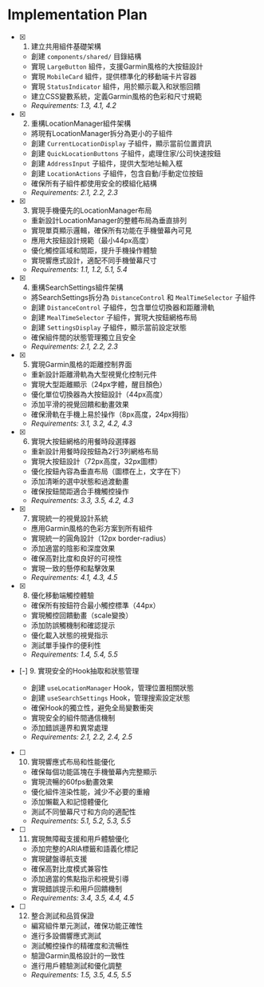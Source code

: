 # Implementation Plan

- [x] 1. 建立共用組件基礎架構





  - 創建 `components/shared/` 目錄結構
  - 實現 `LargeButton` 組件，支援Garmin風格的大按鈕設計
  - 實現 `MobileCard` 組件，提供標準化的移動端卡片容器
  - 實現 `StatusIndicator` 組件，用於顯示載入和狀態回饋
  - 建立CSS變數系統，定義Garmin風格的色彩和尺寸規範
  - _Requirements: 1.3, 4.1, 4.2_

- [x] 2. 重構LocationManager組件架構





  - 將現有LocationManager拆分為更小的子組件
  - 創建 `CurrentLocationDisplay` 子組件，顯示當前位置資訊
  - 創建 `QuickLocationButtons` 子組件，處理住家/公司快速按鈕
  - 創建 `AddressInput` 子組件，提供大型地址輸入框
  - 創建 `LocationActions` 子組件，包含自動/手動定位按鈕
  - 確保所有子組件都使用安全的模組化結構
  - _Requirements: 2.1, 2.2, 2.3_

- [x] 3. 實現手機優先的LocationManager布局





  - 重新設計LocationManager的整體布局為垂直排列
  - 實現單頁顯示邏輯，確保所有功能在手機螢幕內可見
  - 應用大按鈕設計規範（最小44px高度）
  - 優化觸控區域和間距，提升手機操作體驗
  - 實現響應式設計，適配不同手機螢幕尺寸
  - _Requirements: 1.1, 1.2, 5.1, 5.4_

- [x] 4. 重構SearchSettings組件架構





  - 將SearchSettings拆分為 `DistanceControl` 和 `MealTimeSelector` 子組件
  - 創建 `DistanceControl` 子組件，包含單位切換器和距離滑軌
  - 創建 `MealTimeSelector` 子組件，實現大按鈕網格布局
  - 創建 `SettingsDisplay` 子組件，顯示當前設定狀態
  - 確保組件間的狀態管理獨立且安全
  - _Requirements: 2.1, 2.2, 2.3_

- [x] 5. 實現Garmin風格的距離控制界面





  - 重新設計距離滑軌為大型視覺化控制元件
  - 實現大型距離顯示（24px字體，醒目顏色）
  - 優化單位切換器為大按鈕設計（44px高度）
  - 添加平滑的視覺回饋和動畫效果
  - 確保滑軌在手機上易於操作（8px高度，24px拇指）
  - _Requirements: 3.1, 3.2, 4.2, 4.3_

- [x] 6. 實現大按鈕網格的用餐時段選擇器









  - 重新設計用餐時段按鈕為2行3列網格布局
  - 實現大按鈕設計（72px高度，32px圖標）
  - 優化按鈕內容為垂直布局（圖標在上，文字在下）
  - 添加清晰的選中狀態和過渡動畫
  - 確保按鈕間距適合手機觸控操作
  - _Requirements: 3.3, 3.5, 4.2, 4.3_

- [x] 7. 實現統一的視覺設計系統



  - 應用Garmin風格的色彩方案到所有組件
  - 實現統一的圓角設計（12px border-radius）
  - 添加適當的陰影和深度效果
  - 確保高對比度和良好的可視性
  - 實現一致的懸停和點擊效果
  - _Requirements: 4.1, 4.3, 4.5_

- [x] 8. 優化移動端觸控體驗





  - 確保所有按鈕符合最小觸控標準（44px）
  - 實現觸控回饋動畫（scale變換）
  - 添加防誤觸機制和確認提示
  - 優化載入狀態的視覺指示
  - 測試單手操作的便利性
  - _Requirements: 1.4, 5.4, 5.5_

- [-] 9. 實現安全的Hook抽取和狀態管理

  - 創建 `useLocationManager` Hook，管理位置相關狀態
  - 創建 `useSearchSettings` Hook，管理搜索設定狀態
  - 確保Hook的獨立性，避免全局變數衝突
  - 實現安全的組件間通信機制
  - 添加錯誤邊界和異常處理
  - _Requirements: 2.1, 2.2, 2.4, 2.5_

- [ ] 10. 實現響應式布局和性能優化
  - 確保每個功能區塊在手機螢幕內完整顯示
  - 實現流暢的60fps動畫效果
  - 優化組件渲染性能，減少不必要的重繪
  - 添加懶載入和記憶體優化
  - 測試不同螢幕尺寸和方向的適配性
  - _Requirements: 5.1, 5.2, 5.3, 5.5_

- [ ] 11. 實現無障礙支援和用戶體驗優化
  - 添加完整的ARIA標籤和語義化標記
  - 實現鍵盤導航支援
  - 確保高對比度模式兼容性
  - 添加適當的焦點指示和視覺引導
  - 實現錯誤提示和用戶回饋機制
  - _Requirements: 3.4, 3.5, 4.4, 4.5_

- [ ] 12. 整合測試和品質保證
  - 編寫組件單元測試，確保功能正確性
  - 進行多設備響應式測試
  - 測試觸控操作的精確度和流暢性
  - 驗證Garmin風格設計的一致性
  - 進行用戶體驗測試和優化調整
  - _Requirements: 1.5, 3.5, 4.5, 5.5_
